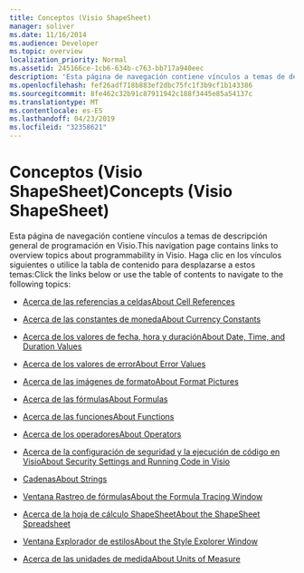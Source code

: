```yaml
---
title: Conceptos (Visio ShapeSheet)
manager: soliver
ms.date: 11/16/2014
ms.audience: Developer
ms.topic: overview
localization_priority: Normal
ms.assetid: 245166ce-1cb6-634b-c763-bb717a940eec
description: 'Esta página de navegación contiene vínculos a temas de descripción general de programación en Visio. Haga clic en los vínculos siguientes o utilice la tabla de contenido para desplazarse a estos temas:'
ms.openlocfilehash: fef26adf718b883ef2dbc75fc1f3b9cf1b143386
ms.sourcegitcommit: 8fe462c32b91c87911942c188f3445e85a54137c
ms.translationtype: MT
ms.contentlocale: es-ES
ms.lasthandoff: 04/23/2019
ms.locfileid: "32358621"
---
```

# <a name="concepts-visio-shapesheet"></a><span data-ttu-id="5807d-104">Conceptos (Visio ShapeSheet)</span><span class="sxs-lookup"><span data-stu-id="5807d-104">Concepts (Visio ShapeSheet)</span></span>

<span data-ttu-id="5807d-105">Esta página de navegación contiene vínculos a temas de descripción general de programación en Visio.</span><span class="sxs-lookup"><span data-stu-id="5807d-105">This navigation page contains links to overview topics about programmability in Visio.</span></span> <span data-ttu-id="5807d-106">Haga clic en los vínculos siguientes o utilice la tabla de contenido para desplazarse a estos temas:</span><span class="sxs-lookup"><span data-stu-id="5807d-106">Click the links below or use the table of contents to navigate to the following topics:</span></span>
  
- [<span data-ttu-id="5807d-107">Acerca de las referencias a celdas</span><span class="sxs-lookup"><span data-stu-id="5807d-107">About Cell References</span></span>](about-cell-references.md)
    
- [<span data-ttu-id="5807d-108">Acerca de las constantes de moneda</span><span class="sxs-lookup"><span data-stu-id="5807d-108">About Currency Constants</span></span>](about-currency-constants.md)
    
- [<span data-ttu-id="5807d-109">Acerca de los valores de fecha, hora y duración</span><span class="sxs-lookup"><span data-stu-id="5807d-109">About Date, Time, and Duration Values</span></span>](about-date-time-and-duration-values.md)
    
- [<span data-ttu-id="5807d-110">Acerca de los valores de error</span><span class="sxs-lookup"><span data-stu-id="5807d-110">About Error Values</span></span>](about-error-values.md)
    
- [<span data-ttu-id="5807d-111">Acerca de las imágenes de formato</span><span class="sxs-lookup"><span data-stu-id="5807d-111">About Format Pictures</span></span>](about-format-pictures.md)
    
- [<span data-ttu-id="5807d-112">Acerca de las fórmulas</span><span class="sxs-lookup"><span data-stu-id="5807d-112">About Formulas</span></span>](about-formulas.md)
    
- [<span data-ttu-id="5807d-113">Acerca de las funciones</span><span class="sxs-lookup"><span data-stu-id="5807d-113">About Functions</span></span>](about-functions.md)
    
- [<span data-ttu-id="5807d-114">Acerca de los operadores</span><span class="sxs-lookup"><span data-stu-id="5807d-114">About Operators</span></span>](about-operators.md)
    
- [<span data-ttu-id="5807d-115">Acerca de la configuración de seguridad y la ejecución de código en Visio</span><span class="sxs-lookup"><span data-stu-id="5807d-115">About Security Settings and Running Code in Visio</span></span>](about-security-settings-and-running-code-in-visio-shapesheet.md)
    
- [<span data-ttu-id="5807d-116">Cadenas</span><span class="sxs-lookup"><span data-stu-id="5807d-116">About Strings</span></span>](about-strings.md)
    
- [<span data-ttu-id="5807d-117">Ventana Rastreo de fórmulas</span><span class="sxs-lookup"><span data-stu-id="5807d-117">About the Formula Tracing Window</span></span>](about-the-formula-tracing-window.md)
    
- [<span data-ttu-id="5807d-118">Acerca de la hoja de cálculo ShapeSheet</span><span class="sxs-lookup"><span data-stu-id="5807d-118">About the ShapeSheet Spreadsheet</span></span>](about-the-shapesheet-spreadsheet.md)
    
- [<span data-ttu-id="5807d-119">Ventana Explorador de estilos</span><span class="sxs-lookup"><span data-stu-id="5807d-119">About the Style Explorer Window</span></span>](about-the-style-explorer-window.md)
    
- [<span data-ttu-id="5807d-120">Acerca de las unidades de medida</span><span class="sxs-lookup"><span data-stu-id="5807d-120">About Units of Measure</span></span>](about-units-of-measure-visio-shapesheet-reference.md)
    

